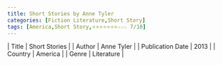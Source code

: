 ```yaml
---
title: Short Stories by Anne Tyler
categories: [Fiction Literature,Short Story]
tags: [America,Short Story,⭐⭐⭐⭐⭐⭐⭐☆☆☆ 7/10]
---
```

        
| Title | Short Stories  |
| Author |  Anne Tyler  |
| Publication Date | 2013   |
| Country | America |
| Genre | Literature  |
        